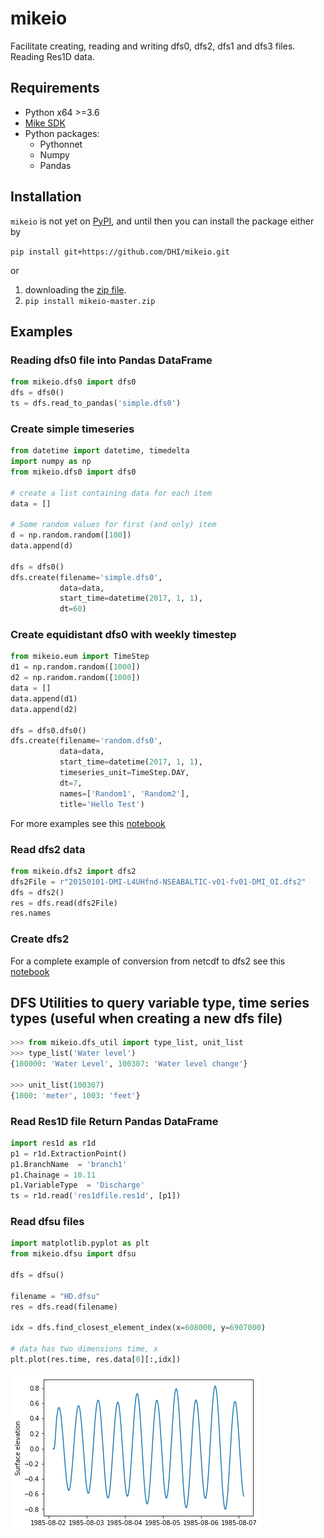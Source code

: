 # mikeio
Facilitate creating, reading and writing dfs0, dfs2, dfs1 and dfs3 files. Reading Res1D data.

## Requirements

* Python x64 >=3.6
* [Mike SDK](https://www.mikepoweredbydhi.com/download/mike-2019/mike-sdk)
* Python packages:
  * Pythonnet
  * Numpy
  * Pandas

## Installation

`mikeio` is not yet on [PyPI](https://pypi.org/), and until then you can install the package either by 

`pip install git+https://github.com/DHI/mikeio.git`

or

1. downloading the [zip file](https://github.com/DHI/mikeio/archive/master.zip).
2. `pip install mikeio-master.zip`



## Examples

### Reading dfs0 file into Pandas DataFrame
```python
from mikeio.dfs0 import dfs0
dfs = dfs0()
ts = dfs.read_to_pandas('simple.dfs0')
```

### Create simple timeseries
```python
from datetime import datetime, timedelta
import numpy as np
from mikeio.dfs0 import dfs0

# create a list containing data for each item
data = []

# Some random values for first (and only) item
d = np.random.random([100])
data.append(d)

dfs = dfs0()
dfs.create(filename='simple.dfs0',
           data=data,
           start_time=datetime(2017, 1, 1),
           dt=60)

```


### Create equidistant dfs0 with weekly timestep
```python
from mikeio.eum import TimeStep
d1 = np.random.random([1000])
d2 = np.random.random([1000])
data = []
data.append(d1)
data.append(d2)

dfs = dfs0.dfs0()
dfs.create(filename='random.dfs0',
           data=data,
           start_time=datetime(2017, 1, 1),
           timeseries_unit=TimeStep.DAY,
           dt=7,
           names=['Random1', 'Random2'],
           title='Hello Test')

```
For more examples see this [notebook](notebooks/01%20-%20Timeseries.ipynb)


### Read dfs2 data
```python
from mikeio.dfs2 import dfs2
dfs2File = r"20150101-DMI-L4UHfnd-NSEABALTIC-v01-fv01-DMI_OI.dfs2"
dfs = dfs2()
res = dfs.read(dfs2File)
res.names
```

### Create dfs2
For a complete example of conversion from netcdf to dfs2 see this [notebook](notebooks/Sea%20surface%20temperature%20-%20dfs2.ipynb)

## DFS Utilities to query variable type, time series types (useful when creating a new dfs file)
```python
>>> from mikeio.dfs_util import type_list, unit_list
>>> type_list('Water level')
{100000: 'Water Level', 100307: 'Water level change'}

>>> unit_list(100307)
{1000: 'meter', 1003: 'feet'}
```

### Read Res1D file Return Pandas DataFrame
```python
import res1d as r1d
p1 = r1d.ExtractionPoint()
p1.BranchName  = 'branch1'
p1.Chainage = 10.11
p1.VariableType  = 'Discharge'
ts = r1d.read('res1dfile.res1d', [p1])
```

### Read dfsu files
```python
import matplotlib.pyplot as plt
from mikeio.dfsu import dfsu

dfs = dfsu()

filename = "HD.dfsu"
res = dfs.read(filename)

idx = dfs.find_closest_element_index(x=608000, y=6907000)

# data has two dimensions time, x
plt.plot(res.time, res.data[0][:,idx])
```
![Timeseries](images/dfsu_ts.png)


